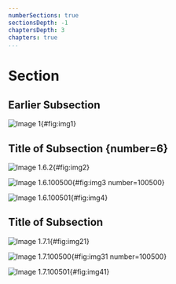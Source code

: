 ```yaml
---
numberSections: true
sectionsDepth: -1
chaptersDepth: 3
chapters: true
...
```


# Section

## Earlier Subsection

![Image 1](img2.png){#fig:img1}

## Title of Subsection {number=6}

![Image 1.6.2](img2.png){#fig:img2}

![Image 1.6.100500](img2.png){#fig:img3 number=100500}

![Image 1.6.100501](img2.png){#fig:img4}

## Title of Subsection

![Image 1.7.1](img2.png){#fig:img21}

![Image 1.7.100500](img2.png){#fig:img31 number=100500}

![Image 1.7.100501](img2.png){#fig:img41}
